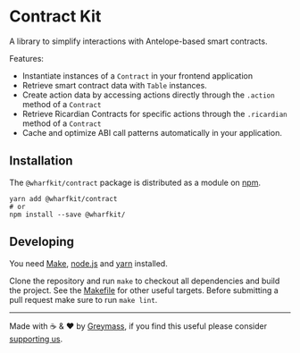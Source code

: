 # Contract Kit

A library to simplify interactions with Antelope-based smart contracts.

Features:

-   Instantiate instances of a `Contract` in your frontend application
-   Retrieve smart contract data with `Table` instances.
-   Create action data by accessing actions directly through the `.action` method of a `Contract`
-   Retrieve Ricardian Contracts for specific actions through the `.ricardian` method of a `Contract`
-   Cache and optimize ABI call patterns automatically in your application.

## Installation

The `@wharfkit/contract` package is distributed as a module on [npm](https://www.npmjs.com/package/@wharfkit/contract).

```
yarn add @wharfkit/contract
# or
npm install --save @wharfkit/
```

## Developing

You need [Make](https://www.gnu.org/software/make/), [node.js](https://nodejs.org/en/) and [yarn](https://classic.yarnpkg.com/en/docs/install) installed.

Clone the repository and run `make` to checkout all dependencies and build the project. See the [Makefile](./Makefile) for other useful targets. Before submitting a pull request make sure to run `make lint`.

---

Made with ☕️ & ❤️ by [Greymass](https://greymass.com), if you find this useful please consider [supporting us](https://greymass.com/support-us).
